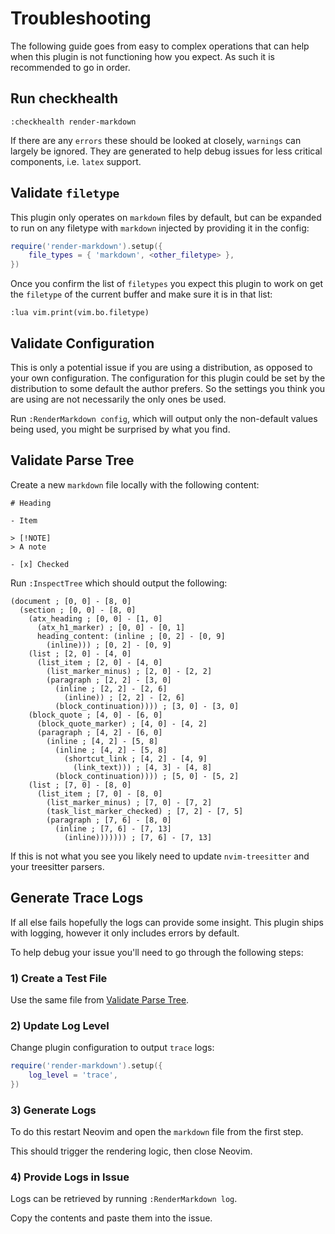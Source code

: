 # Troubleshooting

The following guide goes from easy to complex operations that can help when this
plugin is not functioning how you expect. As such it is recommended to go in order.

## Run checkhealth

```vim
:checkhealth render-markdown
```

If there are any `errors` these should be looked at closely, `warnings` can largely
be ignored. They are generated to help debug issues for less critical components,
i.e. `latex` support.

## Validate `filetype`

This plugin only operates on `markdown` files by default, but can be expanded to
run on any filetype with `markdown` injected by providing it in the config:

```lua
require('render-markdown').setup({
    file_types = { 'markdown', <other_filetype> },
})
```

Once you confirm the list of `filetypes` you expect this plugin to work on get
the `filetype` of the current buffer and make sure it is in that list:

```vim
:lua vim.print(vim.bo.filetype)
```

## Validate Configuration

This is only a potential issue if you are using a distribution, as opposed to your
own configuration. The configuration for this plugin could be set by the distribution
to some default the author prefers. So the settings you think you are using are not
necessarily the only ones be used.

Run `:RenderMarkdown config`, which will output only the non-default values being
used, you might be surprised by what you find.

## Validate Parse Tree

Create a new `markdown` file locally with the following content:

```text
# Heading

- Item

> [!NOTE]
> A note

- [x] Checked
```

Run `:InspectTree` which should output the following:

```query
(document ; [0, 0] - [8, 0]
  (section ; [0, 0] - [8, 0]
    (atx_heading ; [0, 0] - [1, 0]
      (atx_h1_marker) ; [0, 0] - [0, 1]
      heading_content: (inline ; [0, 2] - [0, 9]
        (inline))) ; [0, 2] - [0, 9]
    (list ; [2, 0] - [4, 0]
      (list_item ; [2, 0] - [4, 0]
        (list_marker_minus) ; [2, 0] - [2, 2]
        (paragraph ; [2, 2] - [3, 0]
          (inline ; [2, 2] - [2, 6]
            (inline)) ; [2, 2] - [2, 6]
          (block_continuation)))) ; [3, 0] - [3, 0]
    (block_quote ; [4, 0] - [6, 0]
      (block_quote_marker) ; [4, 0] - [4, 2]
      (paragraph ; [4, 2] - [6, 0]
        (inline ; [4, 2] - [5, 8]
          (inline ; [4, 2] - [5, 8]
            (shortcut_link ; [4, 2] - [4, 9]
              (link_text))) ; [4, 3] - [4, 8]
          (block_continuation)))) ; [5, 0] - [5, 2]
    (list ; [7, 0] - [8, 0]
      (list_item ; [7, 0] - [8, 0]
        (list_marker_minus) ; [7, 0] - [7, 2]
        (task_list_marker_checked) ; [7, 2] - [7, 5]
        (paragraph ; [7, 6] - [8, 0]
          (inline ; [7, 6] - [7, 13]
            (inline))))))) ; [7, 6] - [7, 13]
```

If this is not what you see you likely need to update `nvim-treesitter` and your
treesitter parsers.

## Generate Trace Logs

If all else fails hopefully the logs can provide some insight. This plugin
ships with logging, however it only includes errors by default.

To help debug your issue you'll need to go through the following steps:

### 1) Create a Test File

Use the same file from [Validate Parse Tree](#validate-parse-tree).

### 2) Update Log Level

Change plugin configuration to output `trace` logs:

```lua
require('render-markdown').setup({
    log_level = 'trace',
})
```

### 3) Generate Logs

To do this restart Neovim and open the `markdown` file from the first step.

This should trigger the rendering logic, then close Neovim.

### 4) Provide Logs in Issue

Logs can be retrieved by running `:RenderMarkdown log`.

Copy the contents and paste them into the issue.
